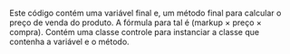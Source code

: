 Este código contém uma variável final e, um método final para calcular o preço de venda do produto. A fórmula para tal é (markup × preço × compra). Contém uma classe controle para instanciar a classe que contenha a variável e o método.